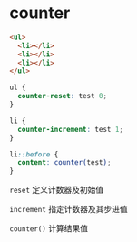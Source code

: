 # counter

```html
<ul>
  <li></li>
  <li></li>
  <li></li>
</ul>
```



```scss
ul {
  counter-reset: test 0;
}

li {
  counter-increment: test 1;
}

li::before {
  content: counter(test);
}
```



`reset` 定义计数器及初始值

`increment` 指定计数器及其步进值

`counter()` 计算结果值